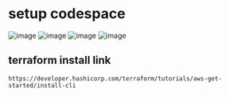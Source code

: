 # setup codespace

![image](https://github.com/user-attachments/assets/f71cb77c-e852-45d4-83d7-56f4e0492117)
![image](https://github.com/user-attachments/assets/111480ae-f5ab-4333-ac92-32b8d12e80cd)
![image](https://github.com/user-attachments/assets/c54b8599-4dd1-40a1-aedc-c8573badd074)
![image](https://github.com/user-attachments/assets/6abde114-8431-4bc9-9b49-df58518c16b1)




## terraform install link
````
https://developer.hashicorp.com/terraform/tutorials/aws-get-started/install-cli
````
